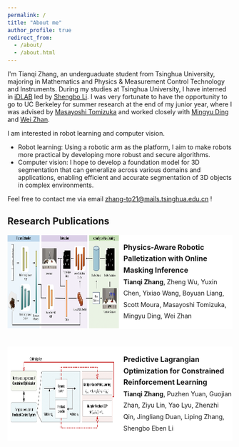 ```yaml
---
permalink: /
title: "About me"
author_profile: true
redirect_from: 
  - /about/
  - /about.html
---
```


I'm Tianqi Zhang, an underguaduate student from Tsinghua University, majoring in Mathematics and Physics & Measurement Control Technology and Instruments. 
During my studies at Tsinghua University, I have interned in [iDLAB](http://www.idlab-tsinghua.com/thulab/labweb/index.html) led by [Shengbo Li](https://www.svm.tsinghua.edu.cn/essay/80/1812.html).
I was very fortunate to have the opportunity to go to UC Berkeley for summer research at the end of my junior year, where I was advised by [Masayoshi Tomizuka](https://me.berkeley.edu/people/masayoshi-tomizuka/) and worked closely with [Mingyu Ding](https://dingmyu.github.io/) and [Wei Zhan](https://zhanwei.site/).

I am interested in robot learning and computer vision.
+ Robot learning: Using a robotic arm as the platform, I aim to make robots more practical by developing more robust and secure algorithms.
+ Computer vision: I hope to develop a foundation model for 3D segmentation that can generalize across various domains and applications, enabling efficient and accurate segmentation of 3D objects in complex environments.

Feel free to contact me via email zhang-tq21@mails.tsinghua.edu.cn !



## Research Publications

<div style="display: flex; margin-bottom: 40px; background-color: white;">
  <img src="../images/palletization.png" style="width: 250px; margin-right: 10px;">
  <p style="flex-grow: 1; line-height: 1.6; font-size: 16px;">
    <strong>Physics-Aware Robotic Palletization with Online Masking Inference</strong><br>
    <span style="font-size: 14px;"><strong>Tianqi Zhang</strong>, Zheng Wu, Yuxin Chen, Yixiao Wang, Boyuan Liang, Scott Moura, Masayoshi Tomizuka, Mingyu Ding, Wei Zhan</span><br>
  </p>
</div>

<div style="display: flex; margin-bottom: 40px; background-color: white;">
  <img src="../images/PLO.png" style="width: 250px; margin-right: 10px;">
  <p style="flex-grow: 1; line-height: 1.6; font-size: 16px;">
    <strong>Predictive Lagrangian Optimization for Constrained Reinforcement Learning</strong><br>
    <span style="font-size: 14px;"><strong>Tianqi Zhang</strong>, Puzhen Yuan, Guojian Zhan, Ziyu Lin, Yao Lyu, Zhenzhi Qin, Jingliang Duan, Liping Zhang, Shengbo Eben Li</span><br>
  </p>
</div>


